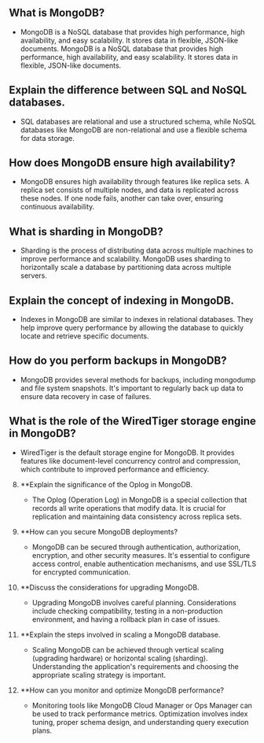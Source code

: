 
## What is MongoDB?
   - MongoDB is a NoSQL database that provides high performance, high availability, and easy scalability. It stores data in flexible, JSON-like documents.
MongoDB is a NoSQL database that provides high performance, high availability, and easy scalability. It stores data in flexible, JSON-like documents.

## Explain the difference between SQL and NoSQL databases.
   - SQL databases are relational and use a structured schema, while NoSQL databases like MongoDB are non-relational and use a flexible schema for data storage.

## How does MongoDB ensure high availability?
   - MongoDB ensures high availability through features like replica sets. A replica set consists of multiple nodes, and data is replicated across these nodes. If one node fails, another can take over, ensuring continuous availability.

## What is sharding in MongoDB?
   - Sharding is the process of distributing data across multiple machines to improve performance and scalability. MongoDB uses sharding to horizontally scale a database by partitioning data across multiple servers.

## Explain the concept of indexing in MongoDB.
   - Indexes in MongoDB are similar to indexes in relational databases. They help improve query performance by allowing the database to quickly locate and retrieve specific documents.

## How do you perform backups in MongoDB?
   - MongoDB provides several methods for backups, including mongodump and file system snapshots. It's important to regularly back up data to ensure data recovery in case of failures.

## What is the role of the WiredTiger storage engine in MongoDB?
   - WiredTiger is the default storage engine for MongoDB. It provides features like document-level concurrency control and compression, which contribute to improved performance and efficiency.

8. **Explain the significance of the Oplog in MongoDB.
   - The Oplog (Operation Log) in MongoDB is a special collection that records all write operations that modify data. It is crucial for replication and maintaining data consistency across replica sets.

9. **How can you secure MongoDB deployments?
   - MongoDB can be secured through authentication, authorization, encryption, and other security measures. It's essential to configure access control, enable authentication mechanisms, and use SSL/TLS for encrypted communication.

10. **Discuss the considerations for upgrading MongoDB.
    - Upgrading MongoDB involves careful planning. Considerations include checking compatibility, testing in a non-production environment, and having a rollback plan in case of issues.

11. **Explain the steps involved in scaling a MongoDB database.
    - Scaling MongoDB can be achieved through vertical scaling (upgrading hardware) or horizontal scaling (sharding). Understanding the application's requirements and choosing the appropriate scaling strategy is important.

12. **How can you monitor and optimize MongoDB performance?
    - Monitoring tools like MongoDB Cloud Manager or Ops Manager can be used to track performance metrics. Optimization involves index tuning, proper schema design, and understanding query execution plans.

